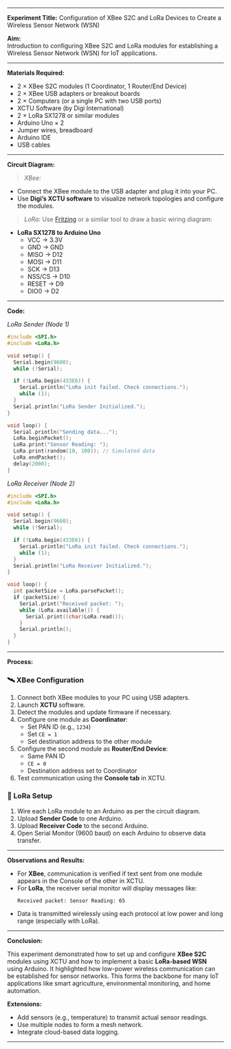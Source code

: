 
---

**Experiment Title:** Configuration of XBee S2C and LoRa Devices to Create a Wireless Sensor Network (WSN)

**Aim:**  
Introduction to configuring XBee S2C and LoRa modules for establishing a Wireless Sensor Network (WSN) for IoT applications.

---

**Materials Required:**

- 2 × XBee S2C modules (1 Coordinator, 1 Router/End Device)
- 2 × XBee USB adapters or breakout boards
- 2 × Computers (or a single PC with two USB ports)
- XCTU Software (by Digi International)
- 2 × LoRa SX1278 or similar modules
- Arduino Uno × 2
- Jumper wires, breadboard
- Arduino IDE
- USB cables

---

**Circuit Diagram:**

> *XBee:*
- Connect the XBee module to the USB adapter and plug it into your PC.
- Use **Digi’s XCTU software** to visualize network topologies and configure the modules.

> *LoRa:*
Use [Fritzing](https://fritzing.org/) or a similar tool to draw a basic wiring diagram:
- **LoRa SX1278 to Arduino Uno**
  - VCC → 3.3V
  - GND → GND
  - MISO → D12
  - MOSI → D11
  - SCK → D13
  - NSS/CS → D10
  - RESET → D9
  - DIO0 → D2

---

**Code:**

*LoRa Sender (Node 1)*

```cpp
#include <SPI.h>
#include <LoRa.h>

void setup() {
  Serial.begin(9600);
  while (!Serial);

  if (!LoRa.begin(433E6)) {
    Serial.println("LoRa init failed. Check connections.");
    while (1);
  }
  Serial.println("LoRa Sender Initialized.");
}

void loop() {
  Serial.println("Sending data...");
  LoRa.beginPacket();
  LoRa.print("Sensor Reading: ");
  LoRa.print(random(10, 100)); // Simulated data
  LoRa.endPacket();
  delay(2000);
}
```

*LoRa Receiver (Node 2)*

```cpp
#include <SPI.h>
#include <LoRa.h>

void setup() {
  Serial.begin(9600);
  while (!Serial);

  if (!LoRa.begin(433E6)) {
    Serial.println("LoRa init failed. Check connections.");
    while (1);
  }
  Serial.println("LoRa Receiver Initialized.");
}

void loop() {
  int packetSize = LoRa.parsePacket();
  if (packetSize) {
    Serial.print("Received packet: ");
    while (LoRa.available()) {
      Serial.print((char)LoRa.read());
    }
    Serial.println();
  }
}
```

---

**Process:**

### 🛰 XBee Configuration

1. Connect both XBee modules to your PC using USB adapters.
2. Launch **XCTU** software.
3. Detect the modules and update firmware if necessary.
4. Configure one module as **Coordinator**:
   - Set PAN ID (e.g., `1234`)
   - Set `CE = 1`
   - Set destination address to the other module
5. Configure the second module as **Router/End Device**:
   - Same PAN ID
   - `CE = 0`
   - Destination address set to Coordinator
6. Test communication using the **Console tab** in XCTU.

### 📡 LoRa Setup

1. Wire each LoRa module to an Arduino as per the circuit diagram.
2. Upload **Sender Code** to one Arduino.
3. Upload **Receiver Code** to the second Arduino.
4. Open Serial Monitor (9600 baud) on each Arduino to observe data transfer.

---

**Observations and Results:**

- For **XBee**, communication is verified if text sent from one module appears in the Console of the other in XCTU.
- For **LoRa**, the receiver serial monitor will display messages like:
  ```
  Received packet: Sensor Reading: 65
  ```
- Data is transmitted wirelessly using each protocol at low power and long range (especially with LoRa).

---

**Conclusion:**

This experiment demonstrated how to set up and configure **XBee S2C** modules using XCTU and how to implement a basic **LoRa-based WSN** using Arduino. It highlighted how low-power wireless communication can be established for sensor networks. This forms the backbone for many IoT applications like smart agriculture, environmental monitoring, and home automation.

**Extensions:**
- Add sensors (e.g., temperature) to transmit actual sensor readings.
- Use multiple nodes to form a mesh network.
- Integrate cloud-based data logging.

---

